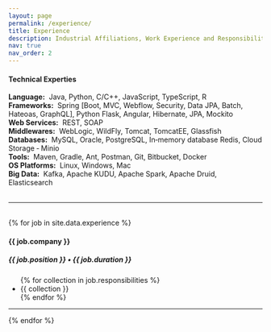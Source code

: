 ```yaml
---
layout: page
permalink: /experience/
title: Experience
description: Industrial Affiliations, Work Experience and Responsibilities
nav: true
nav_order: 2
---
```


<section class="content-section">
    <strong><h4 class="resume-item-title" itemprop="name">Technical Experties</h4></strong>
    <!-- On rows -->
    <strong>Language:</strong>&nbsp; Java, Python, C/C++, JavaScript, TypeScript, R <br>
    <strong>Frameworks:</strong>&nbsp; Spring [Boot, MVC, Webflow, Security, Data JPA, Batch, Hateoas, GraphQL], Python Flask, Angular, Hibernate, JPA, Mockito<br>
    <strong>Web Services:</strong>&nbsp; REST, SOAP<br>
    <strong>Middlewares:</strong>&nbsp; WebLogic, WildFly, Tomcat, TomcatEE, Glassfish<br>
    <strong>Databases:</strong>&nbsp; MySQL, Oracle, PostgreSQL, In‑memory database Redis, Cloud Storage ‑ Minio<br>
    <strong>Tools:</strong>&nbsp; Maven, Gradle, Ant, Postman, Git, Bitbucket, Docker<br>
    <strong>OS Platforms:</strong>&nbsp; Linux, Windows, Mac<br>
    <strong>Big Data:</strong>&nbsp; Kafka, Apache KUDU, Apache Spark, Apache Druid, Elasticsearch<br>
</section>

<br>
<hr>
<br>

<section class="content-section">
        {% for job in site.data.experience %}
          <div class="resume-item" itemscope itemprop="worksFor" itemtype="http://schema.org/Organization">
                <strong><h4 class="resume-item-title" itemprop="name">{{ job.company }}</h4></strong>
                <h5 class="resume-item-details" itemprop="description">{{ job.position }} &bull; {{ job.duration }}</h5>
                <!-- <p class="resume-item-copy">{{ job.summary }}</p> -->
                    <ul>
                    {% for collection in job.responsibilities %}
                        <li>{{ collection }}</li>
                    {% endfor %}
                    </ul>
            </div>
            <hr>
        {% endfor %}

</section>
